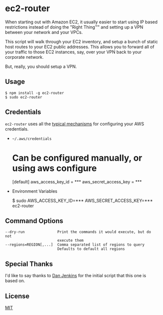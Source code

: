 # ec2-router

When starting out with Amazon EC2, it usually easier to start using IP based
restrictions instead of doing the "Right Thing™" and setting up a VPN between
your network and your VPCs.

This script will walk through your EC2 inventory, and setup a bunch of static
host routes to your EC2 public addresses. This allows you to forward all of your
traffic to those EC2 instances, say, over your VPN back to your corporate
network.

But, really, you should setup a VPN.

## Usage

    $ npm install -g ec2-router
    $ sudo ec2-router

## Credentials

`ec2-router` uses all the [typical mechanisms][] for configuring your AWS
credentials.

 [typical mechanisms]: http://docs.aws.amazon.com/cli/latest/userguide/cli-chap-getting-started.html

 * `~/.aws/credentials`

    # Can be configured manually, or using aws configure
    [default]
    aws_access_key_id = ***
    aws_secret_access_key = ***

 * Environment Variables

    $ sudo AWS_ACCESS_KEY_ID=*** AWS_SECRET_ACCESS_KEY=*** ec2-router

## Command Options

    --dry-run               Print the commands it would execute, but do not
                            execute them
    --regions=REGION[,...]  Comma separated list of regions to query
                            Defaults to default all regions

## Special Thanks

I'd like to say thanks to [Dan Jenkins][] for the initial script that this one
is based on.

 [Dan Jenkins]: https://github.com/danjenkins

## License

[MIT](./LICENSE)

